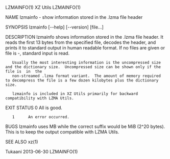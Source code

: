 LZMAINFO(1)								   XZ Utils								   LZMAINFO(1)

NAME
       lzmainfo - show information stored in the .lzma file header

SYNOPSIS
       lzmainfo [--help] [--version] [file...]

DESCRIPTION
       lzmainfo	 shows information stored in the .lzma file header.  It reads the first 13 bytes from the specified file, decodes the header, and prints it to
       standard output in human readable format.  If no files are given or file is -, standard input is read.

       Usually the most interesting information is the uncompressed size and the dictionary size.  Uncompressed size can be shown only if the file is  in  the
       non-streamed .lzma format variant.  The amount of memory required to decompress the file is a few dozen kilobytes plus the dictionary size.

       lzmainfo is included in XZ Utils primarily for backward compatibility with LZMA Utils.

EXIT STATUS
       0      All is good.

       1      An error occurred.

BUGS
       lzmainfo uses MB while the correct suffix would be MiB (2^20 bytes).  This is to keep the output compatible with LZMA Utils.

SEE ALSO
       xz(1)

Tukaani									  2013-06-30								   LZMAINFO(1)
